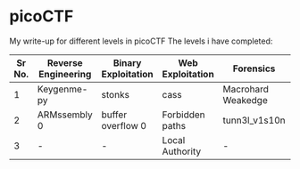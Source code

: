 # picoCTF
My write-up for different levels in picoCTF
The levels i have completed: 

|Sr No.|Reverse Engineering|Binary Exploitation|Web Exploitation|Forensics|Cryptography|
|------|------------------|-------------------|----------------|---------|------------|
|  1   |Keygenme-py|stonks |cass|Macrohard Weakedge|new caesar|
|2|ARMssembly 0|buffer overflow 0|Forbidden paths|tunn3l_v1s10n|miniRSA|
|3|-|-|Local Authority|-|mod1/mod2|
